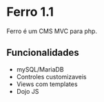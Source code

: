 # Ferro 1.1
Ferro é um CMS MVC para php.

## Funcionalidades

- mySQL/MariaDB
- Controles customizaveis
- Views com templates
- Dojo JS
